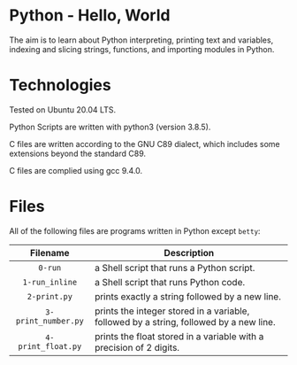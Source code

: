 # Python - Hello, World

The aim is to learn about Python interpreting, printing text and variables, indexing and slicing strings, functions, and importing modules in Python.

# Technologies

Tested on Ubuntu 20.04 LTS.

Python Scripts are written with python3 (version 3.8.5).

C files are written according to the GNU C89 dialect, which includes some extensions beyond the standard C89.

C files are complied using gcc 9.4.0.

# Files

All of the following files are programs written in Python except `betty`:

| Filename                   | Description
|:--------------------------:| ---------------------------------------------------------------------------------------------------
| `0-run`                    | a Shell script that runs a Python script.
| `1-run_inline`             | a Shell script that runs Python code.
| `2-print.py`               | prints exactly a string followed by a new line.
| `3-print_number.py`        | prints the integer stored in a variable, followed by a string, followed by a new line.
| `4-print_float.py`         | prints the float stored in a variable with a precision of 2 digits.
